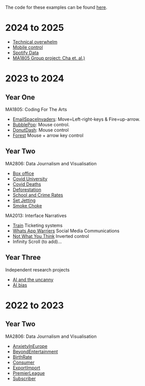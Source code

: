 The code for these examples can be found [here](https://github.com/anthillsocial/example-student-projects).

# 2024 to 2025

- [Technical overwhelm](2024-25/MA2013-ElizabethClaridge/index.html)
- [Mobile control](2024-25/MA2013-mobile-control-MarkTaylorChacksfield/index.html)
- [Spotify Data](MA2013-2024-Christina-Barmaksezian-SpotifyData/index2.html)
- [MA1805 Group project: Cha et. al.)](MA1805-2025-Chay-GroupProj/index.html)


# 2023 to 2024 

## Year One

MA1805: Coding For The Arts                                            

- [EmailSpaceInvaders](2023-24/Y1-MA1805-2024-EmailSpaceInvaders): Move=Left-right-keys & Fire=up-arrow.                              
- [BubblePop](2023-24/Y1-MA1805-2024-BubblePop): Mouse control.                                               
- [DonutDash](2023-24/Y1-MA1805-2024-DonutDash): Mouse control
- [Forest](2023-24/Y1-MA1805-2024-Forrest) Mouse + arrow key control

## Year Two

MA2806: Data Journalism and Visualisation

- [Box office](2023-24/Y2-MA2806-Box-Office)
- [Covid University](2023-24/Y2-MA2806-COVID-University)
- [Covid Deaths](2023-24/Y2-MA2806-CovidDeaths)
- [Deforestation](2023-24/Y2-MA2806-deforestation)
- [School and Crime Rates](2023-24/Y2-MA2806-School-and-Crime-Rates)
- [Set Jetting](2023-24/Y2-MA2806-Set-Jetting)
- [Smoke Choke](2023-24/Y2-MA2806-SmokeChoke)

MA2013: Interface Narratives

- [Train](2023-24/Y2-MA2013-2024-Train) Ticketing systems
- [Whats App Warriers](2023-24/Y2-MA2013-2024-WhatsAppWarriers) Social Media Communications
- [Not What You Think](2023-24/Y2-MA2013-2024-NotWhatYouThink) Inverted control 
- Infinity Scroll (to add)...

## Year Three
Independent research projects

- [AI and the uncanny](2023-24/Y3-MA3017-2024-Praxis-Uncanny-AI)
- [AI bias](2023-24/Y3-MA3801-2024-AdvancedDigital-AI-bias)

# 2022 to 2023 

## Year Two

MA2806: Data Journalism and Visualisation

- [AnxietyInEurope](2023-24/2022-23/Y2-MA2806-AnxietyInEurope)
- [BeyondEntertainment](2023-24/2022-23/Y2-MA2806-BeyondEntertainment)
- [BirthRate](2023-24/2022-23/Y2-MA2806-BirthRate)
- [Consumer](2023-24/2022-23/Y2-MA2806-Consumer)
- [ExportImport](2023-24/2022-23/Y2-MA2806-ExportImport)
- [PremierLeague](2023-24/2022-23/Y2-MA2806-PremierLeague)
- [Subscriber](2023-24/2022-23/Y2-MA2806-Subscriber)